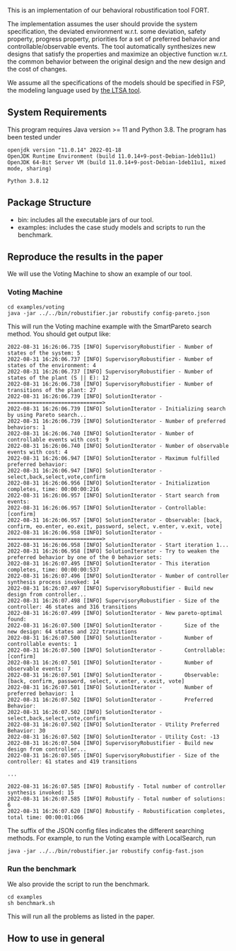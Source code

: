 This is an implementation of our behavioral robustification tool FORT.

The implementation assumes the user should provide the system specification, the deviated environment w.r.t. some deviation, safety property, progress property, priorities for a set of preferred behavior and controllable/observable events. The tool automatically synthesizes new designs that satisfy the properties and maximize an objective function w.r.t. the common behavior between the original design and the new design and the cost of changes.

We assume all the specifications of the models should be specified in FSP, the modeling language used by [the LTSA tool](https://www.doc.ic.ac.uk/ltsa/).

## System Requirements
This program requires Java version >= 11 and Python 3.8. The program has been tested under
```
openjdk version "11.0.14" 2022-01-18
OpenJDK Runtime Environment (build 11.0.14+9-post-Debian-1deb11u1)
OpenJDK 64-Bit Server VM (build 11.0.14+9-post-Debian-1deb11u1, mixed mode, sharing)

Python 3.8.12
```

## Package Structure
- bin: includes all the executable jars of our tool.
- examples: includes the case study models and scripts to run the benchmark.

## Reproduce the results in the paper
We will use the Voting Machine to show an example of our tool.
### Voting Machine
```
cd examples/voting
java -jar ../../bin/robustifier.jar robustify config-pareto.json
```
This will run the Voting machine example with the SmartPareto search method. You should get output like:
```
2022-08-31 16:26:06.735 [INFO] SupervisoryRobustifier - Number of states of the system: 5
2022-08-31 16:26:06.737 [INFO] SupervisoryRobustifier - Number of states of the environment: 4
2022-08-31 16:26:06.737 [INFO] SupervisoryRobustifier - Number of states of the plant (S || E): 12
2022-08-31 16:26:06.738 [INFO] SupervisoryRobustifier - Number of transitions of the plant: 27
2022-08-31 16:26:06.739 [INFO] SolutionIterator - ==============================>
2022-08-31 16:26:06.739 [INFO] SolutionIterator - Initializing search by using Pareto search...
2022-08-31 16:26:06.739 [INFO] SolutionIterator - Number of preferred behaviors: 1
2022-08-31 16:26:06.740 [INFO] SolutionIterator - Number of controllable events with cost: 9
2022-08-31 16:26:06.740 [INFO] SolutionIterator - Number of observable events with cost: 4
2022-08-31 16:26:06.947 [INFO] SolutionIterator - Maximum fulfilled preferred behavior:
2022-08-31 16:26:06.947 [INFO] SolutionIterator -       select,back,select,vote,confirm
2022-08-31 16:26:06.956 [INFO] SolutionIterator - Initialization completes, time: 00:00:00:216
2022-08-31 16:26:06.957 [INFO] SolutionIterator - Start search from events:
2022-08-31 16:26:06.957 [INFO] SolutionIterator - Controllable: [confirm]
2022-08-31 16:26:06.957 [INFO] SolutionIterator - Observable: [back, confirm, eo.enter, eo.exit, password, select, v.enter, v.exit, vote]
2022-08-31 16:26:06.958 [INFO] SolutionIterator - ==============================>
2022-08-31 16:26:06.958 [INFO] SolutionIterator - Start iteration 1...
2022-08-31 16:26:06.958 [INFO] SolutionIterator - Try to weaken the preferred behavior by one of the 0 behavior sets:
2022-08-31 16:26:07.495 [INFO] SolutionIterator - This iteration completes, time: 00:00:00:537
2022-08-31 16:26:07.496 [INFO] SolutionIterator - Number of controller synthesis process invoked: 14
2022-08-31 16:26:07.497 [INFO] SupervisoryRobustifier - Build new design from controller...
2022-08-31 16:26:07.498 [INFO] SupervisoryRobustifier - Size of the controller: 46 states and 316 transitions
2022-08-31 16:26:07.499 [INFO] SolutionIterator - New pareto-optimal found:
2022-08-31 16:26:07.500 [INFO] SolutionIterator -       Size of the new design: 64 states and 222 transitions
2022-08-31 16:26:07.500 [INFO] SolutionIterator -       Number of controllable events: 1
2022-08-31 16:26:07.500 [INFO] SolutionIterator -       Controllable: [confirm]
2022-08-31 16:26:07.501 [INFO] SolutionIterator -       Number of observable events: 7
2022-08-31 16:26:07.501 [INFO] SolutionIterator -       Observable: [back, confirm, password, select, v.enter, v.exit, vote]
2022-08-31 16:26:07.501 [INFO] SolutionIterator -       Number of preferred behavior: 1
2022-08-31 16:26:07.502 [INFO] SolutionIterator -       Preferred Behavior:
2022-08-31 16:26:07.502 [INFO] SolutionIterator -               select,back,select,vote,confirm
2022-08-31 16:26:07.502 [INFO] SolutionIterator - Utility Preferred Behavior: 30
2022-08-31 16:26:07.502 [INFO] SolutionIterator - Utility Cost: -13
2022-08-31 16:26:07.504 [INFO] SupervisoryRobustifier - Build new design from controller...
2022-08-31 16:26:07.505 [INFO] SupervisoryRobustifier - Size of the controller: 61 states and 419 transitions

...

2022-08-31 16:26:07.585 [INFO] Robustify - Total number of controller synthesis invoked: 15
2022-08-31 16:26:07.585 [INFO] Robustify - Total number of solutions: 6
2022-08-31 16:26:07.620 [INFO] Robustify - Robustification completes, total time: 00:00:01:066
```

The suffix of the JSON config files indicates the different searching methods. For example, to run the Voting example with LocalSearch, run
```
java -jar ../../bin/robustifier.jar robustify config-fast.json
```

### Run the benchmark
We also provide the script to run the benchmark.
```
cd examples
sh benchmark.sh
```
This will run all the problems as listed in the paper.

## How to use in general
